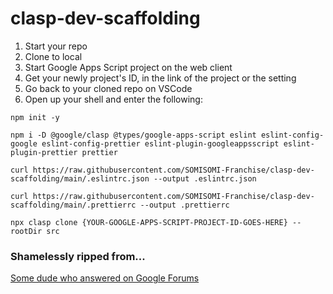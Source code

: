 # clasp-dev-scaffolding

1. Start your repo
2. Clone to local
3. Start Google Apps Script project on the web client
4. Get your newly project's ID, in the link of the project or the setting
5. Go back to your cloned repo on VSCode
6. Open up your shell and enter the following:
```
npm init -y

npm i -D @google/clasp @types/google-apps-script eslint eslint-config-google eslint-config-prettier eslint-plugin-googleappsscript eslint-plugin-prettier prettier

curl https://raw.githubusercontent.com/SOMISOMI-Franchise/clasp-dev-scaffolding/main/.eslintrc.json --output .eslintrc.json

curl https://raw.githubusercontent.com/SOMISOMI-Franchise/clasp-dev-scaffolding/main/.prettierrc --output .prettierrc

npx clasp clone {YOUR-GOOGLE-APPS-SCRIPT-PROJECT-ID-GOES-HERE} --rootDir src
```

### Shamelessly ripped from...
[Some dude who answered on Google Forums](https://groups.google.com/g/google-apps-script-community/c/YX77FgKRoZk?pli=1)
